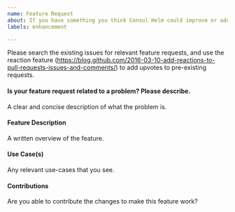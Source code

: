 ```yaml
---
name: Feature Request
about: If you have something you think Consul Helm could improve or add support for.
labels: enhancement

---
```


Please search the existing issues for relevant feature requests, and use the reaction feature (https://blog.github.com/2016-03-10-add-reactions-to-pull-requests-issues-and-comments/) to add upvotes to pre-existing requests.

#### Is your feature request related to a problem? Please describe.

A clear and concise description of what the problem is.

#### Feature Description

A written overview of the feature.

#### Use Case(s)

Any relevant use-cases that you see.

#### Contributions

Are you able to contribute the changes to make this feature work?

